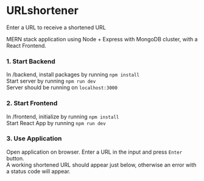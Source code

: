 # URLshortener  
Enter a URL to receive a shortened URL  

MERN stack application using Node + Express with MongoDB cluster, with a React Frontend.    

### 1. Start Backend  
In /backend, install packages by running ```npm install```  
Start server by running ```npm run dev```  
Server should be running on ```localhost:3000```  

### 2. Start Frontend  
In /frontend, initialize by running ```npm install```  
Start React App by running ```npm run dev```  

### 3. Use Application  
Open application on browser. 
Enter a URL in the input and press ```Enter``` button.    
A working shortened URL should appear just below, otherwise an error with a status code will appear.
